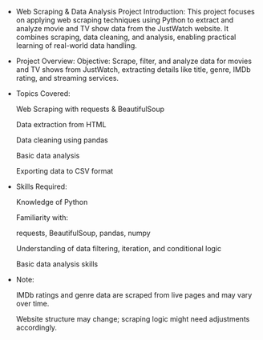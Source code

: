 * Web Scraping & Data Analysis Project
Introduction:
This project focuses on applying web scraping techniques using Python to extract and analyze movie and TV show data from the JustWatch website. It combines scraping, data cleaning, and analysis, enabling practical learning of real-world data handling.

* Project Overview:
Objective:
Scrape, filter, and analyze data for movies and TV shows from JustWatch, extracting details like title, genre, IMDb rating, and streaming services.

* Topics Covered:
 
  Web Scraping with requests & BeautifulSoup

  Data extraction from HTML

  Data cleaning using pandas

  Basic data analysis
 
  Exporting data to CSV format

* Skills Required:
 
  Knowledge of Python

  Familiarity with:

  requests, BeautifulSoup, pandas, numpy

  Understanding of data filtering, iteration, and conditional logic

  Basic data analysis skills

 * Note:
  
    IMDb ratings and genre data are scraped from live pages and may vary over time.

    Website structure may change; scraping logic might need adjustments accordingly.



